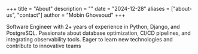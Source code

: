 +++
title = "About"
description = ""
date = "2024-12-28"
aliases = ["about-us", "contact"]
author = "Mobin Ghoveoud"
+++

Software Engineer with 2+ years of experience in Python, Django, and PostgreSQL. Passionate about database optimization, CI/CD pipelines, and integrating observability tools. Eager to learn new technologies and contribute to innovative teams